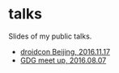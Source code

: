 # talks
Slides of my public talks.

+ [droidcon Beijing, 2016.11.17](Droidcon_Beijing_20161117/)
+ [GDG meet up, 2016.08.07](GDGMeetUp_20160807/)
